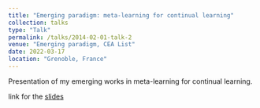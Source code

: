 ```yaml
---
title: "Emerging paradigm: meta-learning for continual learning"
collection: talks
type: "Talk"
permalink: /talks/2014-02-01-talk-2
venue: "Emerging paradigm, CEA List"
date: 2022-03-17
location: "Grenoble, France"
---
```


Presentation of my emerging works in meta-learning for continual learning. 

link for the [slides]('http://yanisbassobert.github.io/files/220317_PE_metalearning.pdf')